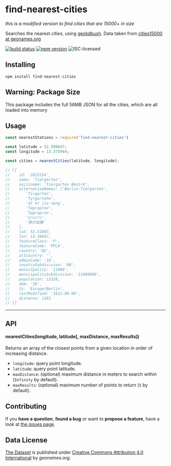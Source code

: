 # find-nearest-cities

*this is a modified version to find cities that are 15000+ in size*

Searches the nearest *cities*, using [geokdbush](https://github.com/mourner/geokdbush). Data taken from [cities15000 at geonames.org](http://download.geonames.org/export/dump/)

[![build status](https://img.shields.io/travis/steffenmllr/find-nearest-cities.svg)](https://travis-ci.org/steffenmllr/find-nearest-cities)
[![npm version](https://img.shields.io/npm/v/find-nearest-cities.svg)](https://www.npmjs.com/package/find-nearest-cities)
![ISC-licensed](https://img.shields.io/github/license/steffenmllr/find-nearest-cities.svg)


## Installing

```shell
npm install find-nearest-cities
```

## Warning: Package Size
This package includes the full 56MB JSON for all the cities, which are all loaded into memory

## Usage

```js
const nearestStations = require('find-nearest-cities')

const latitude = 52.509647;
const longitude = 13.375944;

const cities = nearestCities(latitude, longitude);

// [{
//    id: '2822224',
//    name: 'Tiergarten',
//    asciiname: 'Tiergarten Bezirk',
//    alternativeNames: ['Berlin-Tiergarten',
//       'Tirgarten',
//       'Tyrgartehn',
//       'di er jia teng',
//       'Тиргартен',
//       'Тыргартэн',
//       'טירגארטן',
//       '蒂尔加滕'
//    ],
//    lat: 52.51667,
//    lon: 13.36667,
//    featureClass: 'P',
//    featureCode: 'PPLX',
//    country: 'DE',
//    altCountry: '',
//    adminCode: '16',
//    countrySubdivision: '00',
//    municipality: '11000',
//    municipalitySubdivision: '11000000',
//    population: 12328,
//    dem: '36',
//    tz: 'Europe/Berlin',
//    lastModified: '2012-06-09',
//    distance: 1281
// }]

```
---

## API

#### nearestCities(longitude, latitude[, maxDistance, maxResults])

Returns an array of the closest points from a given location in order of increasing distance.

- `longitude`: query point longitude.
- `latitude`: query point latitude.
- `maxDistance`: (optional) maximum distance in meters to search within (`Infinity` by default).
- `maxResults`: (optional) maximum number of points to return (`5` by default).


## Contributing

If you **have a question**, **found a bug** or want to **propose a feature**, have a look at [the issues page](https://github.com/steffenmllr/find-nearest-cities/issues).


## Data License

[The Dataset](http://download.geonames.org/export/dump/) is published under [Creative Commons Attribution 4.0 International](https://creativecommons.org/licenses/by/4.0/) by *geonames.org*.

